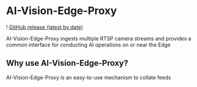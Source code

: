 # AI-Vision-Edge-Proxy

! [GitHub release (latest by date)](https://img.shields.io/github/v/release/bombody/AI-Vision-Edge-Proxy) 

AI-Vision-Edge-Proxy ingests multiple RTSP camera streams and provides a common interface for conducting AI operations on or near the Edge

## Why use AI-Vision-Edge-Proxy?

AI-Vision-Edge-Proxy is an easy-to-use mechanism to collate feeds